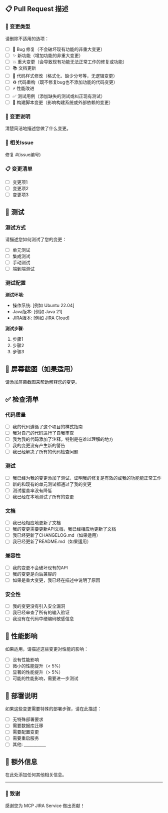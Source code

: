 ## 📋 Pull Request 描述

### 🎯 变更类型
请删除不适用的选项：
- [ ] 🐛 Bug 修复（不会破坏现有功能的非重大变更）
- [ ] ✨ 新功能（增加功能的非重大变更）
- [ ] 💥 重大变更（会导致现有功能无法正常工作的修复或功能）
- [ ] 📚 文档更新
- [ ] 🎨 代码样式修改（格式化、缺少分号等，无逻辑变更）
- [ ] ♻️ 代码重构（既不修复bug也不添加功能的代码变更）
- [ ] ⚡ 性能改进
- [ ] ✅ 测试用例（添加缺失的测试或纠正现有测试）
- [ ] 🔧 构建脚本变更（影响构建系统或外部依赖的变更）

### 📖 变更说明
清楚简洁地描述您做了什么变更。

### 🔗 相关Issue
修复 #(issue编号)

### 📋 变更清单
- [ ] 变更项1
- [ ] 变更项2
- [ ] 变更项3

## 🧪 测试

### 测试方式
请描述您如何测试了您的变更：
- [ ] 单元测试
- [ ] 集成测试
- [ ] 手动测试
- [ ] 端到端测试

### 测试配置
**测试环境**:
- 操作系统: [例如 Ubuntu 22.04]
- Java版本: [例如 Java 21]
- JIRA版本: [例如 JIRA Cloud]

**测试步骤**:
1. 步骤1
2. 步骤2
3. 步骤3

## 📸 屏幕截图（如果适用）
请添加屏幕截图来帮助解释您的变更。

## ✅ 检查清单

### 代码质量
- [ ] 我的代码遵循了这个项目的样式指南
- [ ] 我对自己的代码进行了自我审查
- [ ] 我为我的代码添加了注释，特别是在难以理解的地方
- [ ] 我的变更没有产生新的警告
- [ ] 我已经解决了所有的代码检查问题

### 测试
- [ ] 我已经为我的变更添加了测试，证明我的修复是有效的或我的功能能正常工作
- [ ] 新的和现有的单元测试都通过了我的变更
- [ ] 测试覆盖率没有降低
- [ ] 我已经在本地测试了所有的变更

### 文档
- [ ] 我已经相应地更新了文档
- [ ] 我的变更需要更新API文档，我已经相应地更新了文档
- [ ] 我已经更新了CHANGELOG.md（如果适用）
- [ ] 我已经更新了README.md（如果适用）

### 兼容性
- [ ] 我的变更不会破坏现有的API
- [ ] 我的变更是向后兼容的
- [ ] 如果是重大变更，我已经在描述中说明了原因

### 安全性
- [ ] 我的变更没有引入安全漏洞
- [ ] 我已经审查了所有的输入验证
- [ ] 我没有在代码中硬编码敏感信息

## 🎯 性能影响
如果适用，请描述这些变更对性能的影响：
- [ ] 没有性能影响
- [ ] 微小的性能提升（< 5%）
- [ ] 显著的性能提升（> 5%）
- [ ] 可能的性能影响，需要进一步测试

## 🔄 部署说明
如果这些变更需要特殊的部署步骤，请在此描述：
- [ ] 无特殊部署要求
- [ ] 需要数据库迁移
- [ ] 需要配置变更
- [ ] 需要重启服务
- [ ] 其他: ___________

## 📄 额外信息
在此处添加任何其他相关信息。

---

### 🙏 致谢
感谢您为 MCP JIRA Service 做出贡献！ 